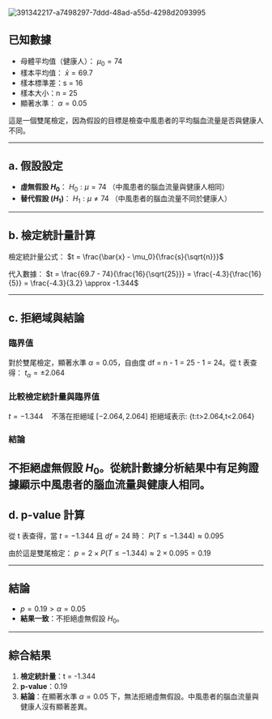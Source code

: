 ![391342217-a7498297-7ddd-48ad-a55d-4298d2093995](https://github.com/user-attachments/assets/6d3ddfd6-3b67-4923-8281-51a308b011a7)

## 已知數據
- 母體平均值（健康人）： $\mu_0 = 74$
- 樣本平均值： $\bar{x} = 69.7$
- 樣本標準差：s = 16
- 樣本大小：n = 25
- 顯著水準： $\alpha = 0.05$

這是一個雙尾檢定，因為假設的目標是檢查中風患者的平均腦血流量是否與健康人不同。

---
## a. 假設設定

- **虛無假設 $H_0$**：
  $H_0: \mu = 74$
  （中風患者的腦血流量與健康人相同）
- **替代假設 ($H_1$)**：
  $H_1: \mu \neq 74$
  （中風患者的腦血流量不同於健康人）

---
## b. 檢定統計量計算

檢定統計量公式：
$t = \frac{\bar{x} - \mu_0}{\frac{s}{\sqrt{n}}}$

代入數據：
$t = \frac{69.7 - 74}{\frac{16}{\sqrt{25}}} = \frac{-4.3}{\frac{16}{5}} = \frac{-4.3}{3.2} \approx -1.344$

---
## c. 拒絕域與結論
### 臨界值
對於雙尾檢定，顯著水準 $\alpha = 0.05$，自由度 df = n - 1 = 25 - 1 = 24。從 t 表查得：
$t_\alpha = \pm 2.064$

### 比較檢定統計量與臨界值
$t = -1.344 \quad \text{不落在拒絕域 } [-2.064, 2.064]$
拒絕域表示: {t:t>2.064,t<2.064}
### 結論
**不拒絕虛無假設 $H_0$**。從統計數據分析結果中有足夠證據顯示中風患者的腦血流量與健康人相同。
---
## d. p-value 計算

從 t 表查得，當 $t = -1.344$ 且 $df = 24$ 時：
$P(T \leq -1.344) \approx 0.095$

由於這是雙尾檢定：
$p = 2 \times P(T \leq -1.344) \approx 2 \times 0.095 = 0.19$

---
## 結論
- $p = 0.19 > \alpha = 0.05$
- **結果一致**：不拒絕虛無假設 $H_0$。

---
## 綜合結果
1. **檢定統計量**：t = -1.344
2. **p-value**：0.19
3. **結論**：在顯著水準 $\alpha = 0.05$ 下，無法拒絕虛無假設。中風患者的腦血流量與健康人沒有顯著差異。
